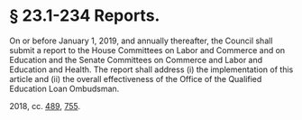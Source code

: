 # § 23.1-234 Reports.

<p>On or before January 1, 2019, and annually thereafter, the Council shall submit a report to the House Committees on Labor and Commerce and on Education and the Senate Committees on Commerce and Labor and Education and Health. The report shall address (i) the implementation of this article and (ii) the overall effectiveness of the Office of the Qualified Education Loan Ombudsman.</p><p>2018, cc. <a href='http://lis.virginia.gov/cgi-bin/legp604.exe?181+ful+CHAP0489'>489</a>, <a href='http://lis.virginia.gov/cgi-bin/legp604.exe?181+ful+CHAP0755'>755</a>.</p>